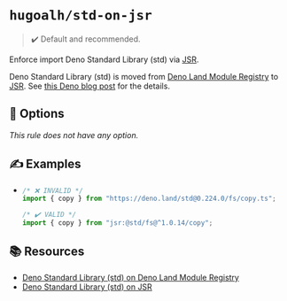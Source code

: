 # `hugoalh/std-on-jsr`

> ✔️ Default and recommended.

Enforce import Deno Standard Library (std) via [JSR][jsr].

Deno Standard Library (std) is moved from [Deno Land Module Registry](https://deno.land/x) to [JSR][jsr]. See [this Deno blog post](https://deno.com/blog/std-on-jsr) for the details.

## 🔧 Options

*This rule does not have any option.*

## ✍️ Examples

- ```ts
  /* ❌ INVALID */
  import { copy } from "https://deno.land/std@0.224.0/fs/copy.ts";

  /* ✔️ VALID */
  import { copy } from "jsr:@std/fs@^1.0.14/copy";
  ```

## 📚 Resources

- [Deno Standard Library (std) on Deno Land Module Registry](https://deno.land/std)
- [Deno Standard Library (std) on JSR](https://jsr.io/@std)

[jsr]: https://jsr.io/
